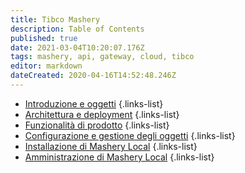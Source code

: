 ```yaml
---
title: Tibco Mashery
description: Table of Contents
published: true
date: 2021-03-04T10:20:07.176Z
tags: mashery, api, gateway, cloud, tibco
editor: markdown
dateCreated: 2020-04-16T14:52:48.246Z
---
```


- [Introduzione e oggetti](/integration/tibco/mashery/intro)
{.links-list}
- [Architettura e deployment](/integration/tibco/mashery/architecture)
{.links-list}
- [Funzionalità di prodotto](/integration/tibco/mashery/features)
{.links-list}
- [Configurazione e gestione degli oggetti](/integration/tibco/mashery/objmanagement)
{.links-list}
- [Installazione di Mashery Local](/integration/tibco/mashery/mlinstallation)
{.links-list}
- [Amministrazione di Mashery Local](/integration/tibco/mashery/mladministration)
{.links-list}